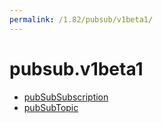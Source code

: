 ```yaml
---
permalink: /1.82/pubsub/v1beta1/
---
```


# pubsub.v1beta1



* [pubSubSubscription](pubSubSubscription.md)
* [pubSubTopic](pubSubTopic.md)